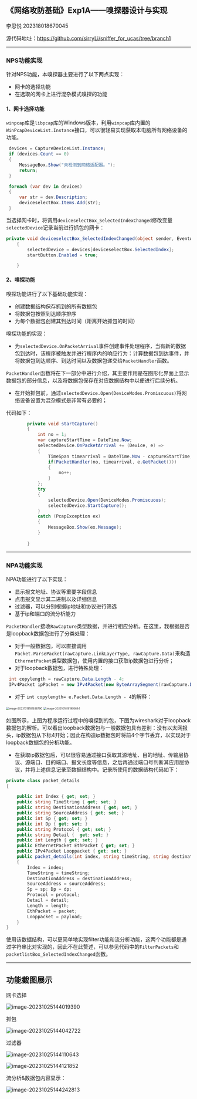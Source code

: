 ## 《网络攻防基础》Exp1A——嗅探器设计与实现

李思悦 202318018670045

源代码地址：https://github.com/sirryLi/sniffer_for_ucas/tree/branch1

------

### NPS功能实现

针对NPS功能，本嗅探器主要进行了以下两点实现：

- 网卡的选择功能
- 在选取的网卡上进行混杂模式嗅探的功能

#### 1、网卡选择功能

`winpcap`库是`libpcap`库的Windows版本，利用`winpcap`库内置的`WinPcapDeviceList.Instance`接口，可以很轻易实现获取本电脑所有网络设备的功能。

~~~c#
 devices = CaptureDeviceList.Instance;
 if (devices.Count == 0)
 {
     MessageBox.Show("未检测到网络适配器。");
     return;
 }

 foreach (var dev in devices)
 {
     var str = dev.Description;
     deviceselectBox.Items.Add(str);
 }
~~~

当选择网卡时，将调用`deviceselectBox_SelectedIndexChanged`修改变量`selectedDevice`记录当前进行抓包的网卡：

~~~c#
private void deviceselectBox_SelectedIndexChanged(object sender, EventArgs e)
    {
        selectedDevice = devices[deviceselectBox.SelectedIndex];
        startButton.Enabled = true;

    }
~~~

#### 2、嗅探功能

嗅探功能进行了以下基础功能实现：

- 创建数据结构保存抓到的所有数据包
- 将数据包按照到达顺序排序
- 为每个数据包创建其到达时间（距离开始抓包的时间）

嗅探功能的实现：

- 为`selectedDevice.OnPacketArrival`事件创建事件处理程序，当有新的数据包到达时，该程序被触发并进行程序内的响应行为：计算数据包到达事件，并将数据包到达顺序、到达时间以及数据包递交给`PacketHandler`函数。

`PacketHandler`函数将在下一部分中进行介绍，其主要作用是在图形化界面上显示数据包的部分信息，以及将数据包保存在对应数据结构中以便进行后续分析。

- 在开始抓包前，通过`selectedDevice.Open(DeviceModes.Promiscuous)`将网络设备设置为混杂模式是非常有必要的；

代码如下：

~~~c#
        private void startCapture()
        {
            int no = 1;
            var captureStartTime = DateTime.Now;
            selectedDevice.OnPacketArrival += (Device, e) =>
            {
                TimeSpan timearrival = DateTime.Now - captureStartTime;
                if(PacketHandler(no, timearrival, e.GetPacket()))
                {
                    no++;
                }        
            };
            try
            {
                selectedDevice.Open(DeviceModes.Promiscuous);
                selectedDevice.StartCapture();
            }
            catch (PcapException ex)
            {
                MessageBox.Show(ex.Message);
            }
            
        }
~~~

-----

### NPA功能实现

NPA功能进行了以下实现：

- 显示报文地址、协议等重要字段信息
- 点击报文显示其二进制以及详细信息
- 过滤器，可以分别根据ip地址和协议进行筛选
- 基于ip和端口的流分析能力

`PacketHandler`接收`RawCapture`类型数据，并进行相应分析。在这里，我根据是否是loopback数据包进行了分类处理：

- 对于一般数据包，可以直接调用` Packet.ParsePacket(rawCapture.LinkLayerType, rawCapture.Data)`来构造`EthernetPacket`类型数据包，使用内置的接口获取ip数据包进行分析；
- 对于loopback数据包，进行特殊处理：

```c#
 int copylength = rawCapture.Data.Length - 4;
 IPv4Packet ipPacket = new IPv4Packet(new ByteArraySegment(rawCapture.Data, 4, copylength));
```

- 对于 `int copylength= e.Packet.Data.Length - 4`的解释：

<img src="李思悦_202318018670045_ex1A_report.assets/image-20231018181638790.png" alt="image-20231018181638790" style="zoom:50%;"  align="center"/>

<img src="李思悦_202318018670045_ex1A_report.assets/image-20231018181905644.png" alt="image-20231018181905644" style="zoom:50%;" align="center" />

如图所示，上图为程序运行过程中的嗅探到的包，下图为wireshark对于loopback数据包的解析。可以看出loopback数据包与一般数据包具有差别：没有以太网报头，ip数据包从下标4开始；因此在构造ip数据包时将前4个字节丢弃，以实现对于loopback数据包的分析功能。

- 在获取ip数据包后，可以很容易通过接口获取其源地址、目的地址、传输层协议、源端口、目的端口、报文长度等信息，之后再通过端口号判断其应用层协议，并将上述信息记录至数据结构中。记录所使用的数据结构代码如下：

~~~c#
private class packet_details
{

    public int Index { get; set; }
    public string TimeString { get; set; }
    public string DestinationAddress { get; set; }
    public string SourceAddress { get; set; }
    public int Sp { get; set; }
    public int Dp { get; set; }
    public string Protocol { get; set; }
    public string Detail {  get; set; }
    public int Length { get; set; }
    public EthernetPacket EthPacket { get; set; }
    public IPv4Packet Looppacket { get; set; }
    public packet_details(int index, string timeString, string destinationAddress, string sourceAddress, int sp, int dp, string protocol,string detail, int length, EthernetPacket packet, IPv4Packet payload)
    {
        Index = index;
        TimeString = timeString;
        DestinationAddress = destinationAddress;
        SourceAddress = sourceAddress;
        Sp = sp; Dp = dp;
        Protocol = protocol;
        Detail = detail;
        Length = length;
        EthPacket = packet;
        Looppacket = payload;
    }
}
~~~

使用该数据结构，可以更简单地实现filter功能和流分析功能，这两个功能都是通过字符串比对实现的，因此不在此赘述，可以参见代码中的`FilterPackets`和`packetlistBox_SelectedIndexChanged`函数。

-----

## 功能截图展示

网卡选择

![image-20231025144019390](李思悦_202318018670045_ex1A_report.assets/image-20231025144019390.png)

抓包

![image-20231025144042722](李思悦_202318018670045_ex1A_report.assets/image-20231025144042722.png)

过滤器

![image-20231025144110643](李思悦_202318018670045_ex1A_report.assets/image-20231025144110643.png)

![image-20231025144121852](李思悦_202318018670045_ex1A_report.assets/image-20231025144121852.png)

流分析&数据包内容显示：

![image-20231025144242813](李思悦_202318018670045_ex1A_report.assets/image-20231025144242813.png)

